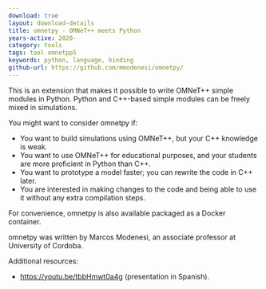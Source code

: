 ```yaml
---
download: true
layout: download-details
title: omnetpy - OMNeT++ meets Python
years-active: 2020-
category: tools
tags: tool omnetpp5
keywords: python, language, binding
github-url: https://github.com/mmodenesi/omnetpy/
---
```


This is an extension that makes it possible to write OMNeT++ simple modules in
Python. Python and C++-based simple modules can be freely mixed in simulations.

You might want to consider omnetpy if:
- You want to build simulations using OMNeT++, but your C++ knowledge is weak.
- You want to use OMNeT++ for educational purposes, and your students are more proficient in Python than C++.
- You want to prototype a model faster; you can rewrite the code in C++ later.
- You are interested in making changes to the code and being able to use it without any extra compilation steps.

For convenience, omnetpy is also available packaged as a Docker container.

omnetpy was written by Marcos Modenesi, an associate professor at University of Cordoba.

Additional resources:
- <https://youtu.be/tbbHmwt0a4g> (presentation in Spanish).
